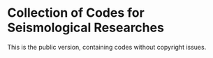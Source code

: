 # Collection of Codes for Seismological Researches

This is the public version, containing codes without copyright issues.